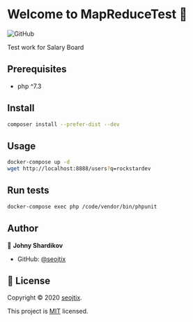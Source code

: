 # Welcome to MapReduceTest 👋
![GitHub](https://img.shields.io/github/license/seojtix/mapreducetest?style=for-the-badge)

Test work for Salary Board

## Prerequisites

- php ^7.3

## Install

```sh
composer install --prefer-dist --dev
```

## Usage

```sh
docker-compose up -d
wget http://localhost:8888/users?q=rockstardev
```

## Run tests

```sh
docker-compose exec php /code/vendor/bin/phpunit
```

## Author
👤 **Johny Shardikov**
* GitHub: [@seojtix](https://github.com/seojtix)

## 📝 License

Copyright © 2020 [seojtix](https://github.com/seojtix).

This project is [MIT](https://choosealicense.com/licenses/mit/) licensed.
